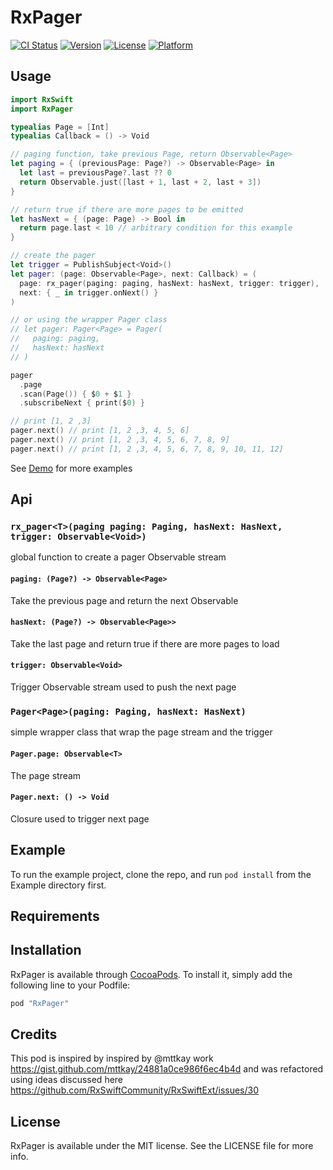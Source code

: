 # RxPager

[![CI Status](http://img.shields.io/travis/pgherveou/RxPager.svg?style=flat)](https://travis-ci.org/pgherveou/RxPager)
[![Version](https://img.shields.io/cocoapods/v/RxPager.svg?style=flat)](http://cocoapods.org/pods/RxPager)
[![License](https://img.shields.io/cocoapods/l/RxPager.svg?style=flat)](http://cocoapods.org/pods/RxPager)
[![Platform](https://img.shields.io/cocoapods/p/RxPager.svg?style=flat)](http://cocoapods.org/pods/RxPager)

## Usage

```swift
import RxSwift
import RxPager

typealias Page = [Int]
typealias Callback = () -> Void

// paging function, take previous Page, return Observable<Page>
let paging = { (previousPage: Page?) -> Observable<Page> in
  let last = previousPage?.last ?? 0
  return Observable.just([last + 1, last + 2, last + 3])
}

// return true if there are more pages to be emitted
let hasNext = { (page: Page) -> Bool in
  return page.last < 10 // arbitrary condition for this example
}

// create the pager
let trigger = PublishSubject<Void>()
let pager: (page: Observable<Page>, next: Callback) = (
  page: rx_pager(paging: paging, hasNext: hasNext, trigger: trigger),
  next: { _ in trigger.onNext() }
)

// or using the wrapper Pager class
// let pager: Pager<Page> = Pager(
//   paging: paging,
//   hasNext: hasNext
// )

pager
  .page
  .scan(Page()) { $0 + $1 }
  .subscribeNext { print($0) }

// print [1, 2 ,3]
pager.next() // print [1, 2 ,3, 4, 5, 6]
pager.next() // print [1, 2 ,3, 4, 5, 6, 7, 8, 9]
pager.next() // print [1, 2 ,3, 4, 5, 6, 7, 8, 9, 10, 11, 12]

```

See [Demo](https://github.com/pgherveou/RxPager/blob/master/Example/RxPager/PagerTableViewController.swift) for more examples

## Api

### `rx_pager<T>(paging paging: Paging, hasNext: HasNext, trigger: Observable<Void>)`
global function to create a pager Observable stream

#### `paging: (Page?) -> Observable<Page>`
Take the previous page and return the next Observable<Page>

#### `hasNext: (Page?) -> Observable<Page>>`
Take the last page and return true if there are more pages to load

#### `trigger: Observable<Void>`
Trigger Observable stream used to push the next page


### `Pager<Page>(paging: Paging, hasNext: HasNext)`
simple wrapper class that wrap the page stream and the trigger

#### `Pager.page: Observable<T>`
The page stream

#### `Pager.next: () -> Void`
Closure used to trigger next page

## Example

To run the example project, clone the repo, and run `pod install` from the Example directory first.

## Requirements

## Installation

RxPager is available through [CocoaPods](http://cocoapods.org). To install
it, simply add the following line to your Podfile:

```ruby
pod "RxPager"
```

## Credits
This pod is inspired by inspired by @mttkay work https://gist.github.com/mttkay/24881a0ce986f6ec4b4d
and was refactored using ideas discussed here https://github.com/RxSwiftCommunity/RxSwiftExt/issues/30

## License

RxPager is available under the MIT license. See the LICENSE file for more info.
